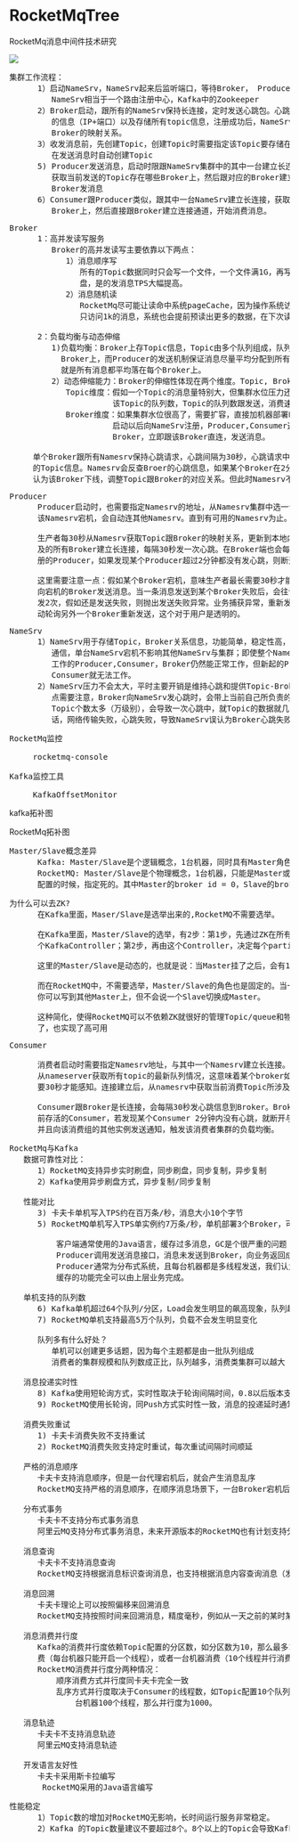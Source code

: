# RocketMqTree
RocketMq消息中间件技术研究


![](https://i.imgur.com/qOqISuz.png)

<pre>
集群工作流程：
      1）启动NameSrv，NameSrv起来后监听端口，等待Broker， Producer， Consumer连接，
         NameSrv相当于一个路由注册中心，Kafka中的Zookeeper
      2）Broker启动，跟所有的NameSrv保持长连接，定时发送心跳包。心跳包中包含当前Broker
         的信息（IP+端口）以及存储所有topic信息，注册成功后，NameSrv集群中就有Topic跟
         Broker的映射关系。
      3）收发消息前，先创建Topic，创建Topic时需要指定该Topic要存储在哪些Broker上，也可以
         在发送消息时自动创建Topic
      5) Producer发送消息，启动时限跟NameSrv集群中的其中一台建立长连接，并从NameSrv中
         获取当前发送的Topic存在哪些Broker上，然后跟对应的Broker建立长连接，直接向
         Broker发消息
      6）Consumer跟Producer类似，跟其中一台NameSrv建立长连接，获取当前定于的Topic在哪些
         Broker上，然后直接跟Broker建立连接通道，开始消费消息。
</pre>

<pre>
Broker
      1：高并发读写服务
         Broker的高并发读写主要依靠以下两点：
            1）消息顺序写
               所有的Topic数据同时只会写一个文件，一个文件满1G，再写新文件，真正的顺序写
               盘，是的发消息TPS大幅提高。
            2）消息随机读
               RocketMq尽可能让读命中系统pageCache，因为操作系统访问pageCache时，即使
               只访问1k的消息，系统也会提前预读出更多的数据，在下次读时就可能命中pageCache,减少I/O

      2：负载均衡与动态伸缩
         1)负载均衡：Broker上存Topic信息，Topic由多个队列组成，队列会平均分散在多个
           Broker上，而Producer的发送机制保证消息尽量平均分配到所有队列中，最终效果
           就是所有消息都平均落在每个Broker上。
         2）动态伸缩能力：Broker的伸缩性体现在两个维度。Topic, Broker
            Topic维度：假如一个Topic的消息量特别大，但集群水位压力还是很低，就可以扩大
                      该Topic的队列数，Topic的队列数跟发送，消费速度成正比。
            Broker维度：如果集群水位很高了，需要扩容，直接加机器部署Broker就可以，Broker
                      启动以后向NameSrv注册，Producer,Consumer通过NameSrv发现新的
                      Broker，立即跟该Broker直连，发送消息。

     单个Broker跟所有Namesrv保持心跳请求，心跳间隔为30秒，心跳请求中包括当前Broker所有
     的Topic信息。Namesrv会反查Broer的心跳信息，如果某个Broker在2分钟之内都没有心跳，则
     认为该Broker下线，调整Topic跟Broker的对应关系。但此时Namesrv不会主动通知Producer、Consumer有Broker宕机。
</pre>

<pre>
Producer
      Producer启动时，也需要指定Namesrv的地址，从Namesrv集群中选一台建立长连接。如果
      该Namesrv宕机，会自动连其他Namesrv。直到有可用的Namesrv为止。

      生产者每30秒从Namesrv获取Topic跟Broker的映射关系，更新到本地内存中。再跟Topic涉
      及的所有Broker建立长连接，每隔30秒发一次心跳。在Broker端也会每10秒扫描一次当前注
      册的Producer，如果发现某个Producer超过2分钟都没有发心跳，则断开连接。

      这里需要注意一点：假如某个Broker宕机，意味生产者最长需要30秒才能感知到。在这期间会
      向宕机的Broker发送消息。当一条消息发送到某个Broker失败后，会往该broker自动再重
      发2次，假如还是发送失败，则抛出发送失败异常。业务捕获异常，重新发送即可。客户端里会自
      动轮询另外一个Broker重新发送，这个对于用户是透明的。
</pre>

<pre>
NameSrv
      1）NameSrv用于存储Topic，Broker关系信息，功能简单，稳定性高，多个NameSrv之间没有
         通信，单台NameSrv宕机不影响其他NameSrv与集群；即使整个NameSrv集群宕机，已经正常
         工作的Producer,Consumer，Broker仍然能正常工作，但新起的Producer, Broker,
         Consumer就无法工作。
      2）NameSrv压力不会太大，平时主要开销是维持心跳和提供Topic-Broker的关系数据。但有一
         点需要注意，Broker向NameSrv发心跳时，会带上当前自己所负责的所有Topic信息，如果
         Topic个数太多（万级别），会导致一次心跳中，就Topic的数据就几十M，网络情况差的
         话，网络传输失败，心跳失败，导致NameSrv误认为Broker心跳失败。
</pre>

<pre>
RocketMq监控

     rocketmq-console

Kafka监控工具

     KafkaOffsetMonitor
</pre>

kafka拓补图 



RocketMq拓补图 

<pre>
Master/Slave概念差异
      Kafka: Master/Slave是个逻辑概念，1台机器，同时具有Master角色和Slave角色。 
      RocketMQ: Master/Slave是个物理概念，1台机器，只能是Master或者Slave。在集群初始
      配置的时候，指定死的。其中Master的broker id = 0，Slave的broker id > 0。
</pre>

<pre>
为什么可以去ZK?
      在Kafka里面，Maser/Slave是选举出来的,RocketMQ不需要选举。

      在Kafka里面，Master/Slave的选举，有2步：第1步，先通过ZK在所有机器中，选举出一
      个KafkaController；第2步，再由这个Controller，决定每个partition的Master是谁，Slave是谁。

      这里的Master/Slave是动态的，也就是说：当Master挂了之后，会有1个Slave切换成Master。

      而在RocketMQ中，不需要选举，Master/Slave的角色也是固定的。当一个Master挂了之后，
      你可以写到其他Master上，但不会说一个Slave切换成Master。

      这种简化，使得RocketMQ可以不依赖ZK就很好的管理Topic/queue和物理机器的映射关系
      了，也实现了高可用
</pre>

<pre>
Consumer

      消费者启动时需要指定Namesrv地址，与其中一个Namesrv建立长连接。消费者每隔30秒
      从nameserver获取所有topic的最新队列情况，这意味着某个broker如果宕机，客户端最多
      要30秒才能感知。连接建立后，从namesrv中获取当前消费Topic所涉及的Broker，直连Broker。

      Consumer跟Broker是长连接，会每隔30秒发心跳信息到Broker。Broker端每10秒检查一次当
      前存活的Consumer，若发现某个Consumer 2分钟内没有心跳，就断开与该Consumer的连接，
      并且向该消费组的其他实例发送通知，触发该消费者集群的负载均衡。
</pre>

<pre>
RocketMq与Kafka
   数据可靠性对比： 
      1）RocketMQ支持异步实时刷盘，同步刷盘，同步复制，异步复制
      2）Kafka使用异步刷盘方式，异步复制/同步复制

   性能对比
      3) 卡夫卡单机写入TPS约在百万条/秒，消息大小10个字节
      5) RocketMQ单机写入TPS单实例约7万条/秒，单机部署3个Broker，可以跑到最高12万条/秒，消息大小10个字节

          客户端通常使用的Java语言，缓存过多消息，GC是个很严重的问题
          Producer调用发送消息接口，消息未发送到Broker，向业务返回成功，此时Producer宕机，会导致消息丢失，业务出错
          Producer通常为分布式系统，且每台机器都是多线程发送，我们认为线上的系统单个Producer每秒产生的数据量有限，不可能上万。
          缓存的功能完全可以由上层业务完成。

   单机支持的队列数
      6) Kafka单机超过64个队列/分区，Load会发生明显的飙高现象，队列越多，load越高，发送消息响应时间变长。Kafka分区数无法过多的问题
      7) RocketMQ单机支持最高5万个队列，负载不会发生明显变化
      
      队列多有什么好处？
         单机可以创建更多话题，因为每个主题都是由一批队列组成
         消费者的集群规模和队列数成正比，队列越多，消费类集群可以越大

   消息投递实时性
      8) Kafka使用短轮询方式，实时性取决于轮询间隔时间，0.8以后版本支持长轮询。
      9) RocketMQ使用长轮询，同Push方式实时性一致，消息的投递延时通常在几个毫秒。
 
   消费失败重试
      1) 卡夫卡消费失败不支持重试
      2) RocketMQ消费失败支持定时重试，每次重试间隔时间顺延

   严格的消息顺序
      卡夫卡支持消息顺序，但是一台代理宕机后，就会产生消息乱序
      RocketMQ支持严格的消息顺序，在顺序消息场景下，一台Broker宕机后，发送消息会失败，但是不会乱序

   分布式事务
      卡夫卡不支持分布式事务消息
      阿里云MQ支持分布式事务消息，未来开源版本的RocketMQ也有计划支持分布式事务消息

   消息查询
      卡夫卡不支持消息查询
      RocketMQ支持根据消息标识查询消息，也支持根据消息内容查询消息（发送消息时指定一个消息密钥，任意字符串，例如指定为订单编号）

   消息回溯
      卡夫卡理论上可以按照偏移来回溯消息
      RocketMQ支持按照时间来回溯消息，精度毫秒，例如从一天之前的某时某分某秒开始重新消费消息
   
   消息消费并行度
      Kafka的消费并行度依赖Topic配置的分区数，如分区数为10，那么最多10台机器来并行消
      费（每台机器只能开启一个线程），或者一台机器消费（10个线程并行消费）。即消费并行度和分区数一致。
      RocketMQ消费并行度分两种情况：
          顺序消费方式并行度同卡夫卡完全一致
          乱序方式并行度取决于Consumer的线程数，如Topic配置10个队列，10台机器消费，每
              台机器100个线程，那么并行度为1000。

   消息轨迹
      卡夫卡不支持消息轨迹
      阿里云MQ支持消息轨迹
   
   开发语言友好性
      卡夫卡采用斯卡拉编写
       RocketMQ采用的Java语言编写
</pre>

<pre>
性能稳定
      1）Topic数的增加对RocketMQ无影响，长时间运行服务非常稳定。
      2）Kafka 的Topic数量建议不要超过8个。8个以上的Topic会导致Kafka响应时间的剧烈波动，造成部分客户端的响应时间过长，影响客户端投递的实时性以及客户端的业务吞吐量。
</pre>